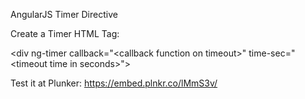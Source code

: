 AngularJS Timer Directive

Create a Timer HTML Tag:

\<div ng-timer callback="\<callback function on timeout>" time-sec="\<timeout time in seconds>"></div>


Test it at Plunker: https://embed.plnkr.co/lMmS3v/
